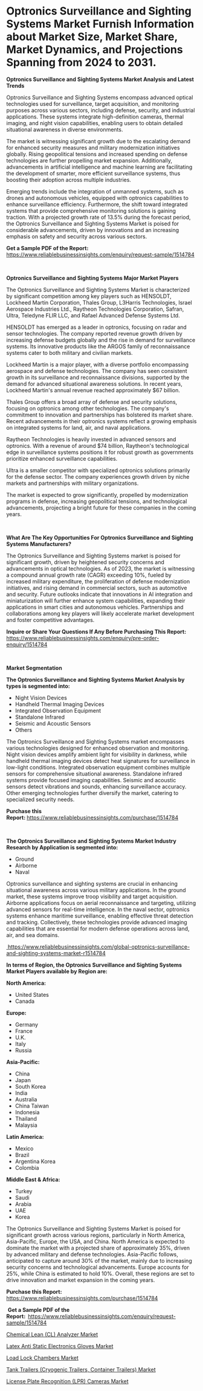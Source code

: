 <p><h1>Optronics Surveillance and Sighting Systems Market Furnish Information about Market Size, Market Share, Market Dynamics, and Projections Spanning from 2024 to 2031.</h1></p><p><strong>Optronics Surveillance and Sighting Systems Market Analysis and Latest Trends</strong></p>
<p><p>Optronics Surveillance and Sighting Systems encompass advanced optical technologies used for surveillance, target acquisition, and monitoring purposes across various sectors, including defense, security, and industrial applications. These systems integrate high-definition cameras, thermal imaging, and night vision capabilities, enabling users to obtain detailed situational awareness in diverse environments.</p><p>The market is witnessing significant growth due to the escalating demand for enhanced security measures and military modernization initiatives globally. Rising geopolitical tensions and increased spending on defense technologies are further propelling market expansion. Additionally, advancements in artificial intelligence and machine learning are facilitating the development of smarter, more efficient surveillance systems, thus boosting their adoption across multiple industries.</p><p>Emerging trends include the integration of unmanned systems, such as drones and autonomous vehicles, equipped with optronics capabilities to enhance surveillance efficiency. Furthermore, the shift toward integrated systems that provide comprehensive monitoring solutions is gaining traction. With a projected growth rate of 13.5% during the forecast period, the Optronics Surveillance and Sighting Systems Market is poised for considerable advancements, driven by innovations and an increasing emphasis on safety and security across various sectors.</p></p>
<p><strong>Get a Sample PDF of the Report:&nbsp;</strong> <a href="https://www.reliablebusinessinsights.com/enquiry/request-sample/1514784?utm_campaign=60&utm_medium=2&utm_source=Github&utm_content=ia&utm_term=30102024&utm_id=optronics-surveillance-and-sighting-systems">https://www.reliablebusinessinsights.com/enquiry/request-sample/1514784</a></p>
<p>&nbsp;</p>
<p><strong>Optronics Surveillance and Sighting Systems Major Market Players</strong></p>
<p><p>The Optronics Surveillance and Sighting Systems Market is characterized by significant competition among key players such as HENSOLDT, Lockheed Martin Corporation, Thales Group, L3Harris Technologies, Israel Aerospace Industries Ltd., Raytheon Technologies Corporation, Safran, Ultra, Teledyne FLIR LLC, and Rafael Advanced Defense Systems Ltd. </p><p>HENSOLDT has emerged as a leader in optronics, focusing on radar and sensor technologies. The company reported revenue growth driven by increasing defense budgets globally and the rise in demand for surveillance systems. Its innovative products like the ARGOS family of reconnaissance systems cater to both military and civilian markets.</p><p>Lockheed Martin is a major player, with a diverse portfolio encompassing aerospace and defense technologies. The company has seen consistent growth in its surveillance and reconnaissance divisions, supported by the demand for advanced situational awareness solutions. In recent years, Lockheed Martin's annual revenue reached approximately $67 billion.</p><p>Thales Group offers a broad array of defense and security solutions, focusing on optronics among other technologies. The company's commitment to innovation and partnerships has bolstered its market share. Recent advancements in their optronics systems reflect a growing emphasis on integrated systems for land, air, and naval applications.</p><p>Raytheon Technologies is heavily invested in advanced sensors and optronics. With a revenue of around $74 billion, Raytheon's technological edge in surveillance systems positions it for robust growth as governments prioritize enhanced surveillance capabilities.</p><p>Ultra is a smaller competitor with specialized optronics solutions primarily for the defense sector. The company experiences growth driven by niche markets and partnerships with military organizations.</p><p>The market is expected to grow significantly, propelled by modernization programs in defense, increasing geopolitical tensions, and technological advancements, projecting a bright future for these companies in the coming years.</p></p>
<p>&nbsp;</p>
<p><strong>What Are The Key Opportunities For Optronics Surveillance and Sighting Systems Manufacturers?</strong></p>
<p><p>The Optronics Surveillance and Sighting Systems market is poised for significant growth, driven by heightened security concerns and advancements in optical technologies. As of 2023, the market is witnessing a compound annual growth rate (CAGR) exceeding 10%, fueled by increased military expenditure, the proliferation of defense modernization initiatives, and rising demand in commercial sectors, such as automotive and security. Future outlooks indicate that innovations in AI integration and miniaturization will further enhance system capabilities, expanding their applications in smart cities and autonomous vehicles. Partnerships and collaborations among key players will likely accelerate market development and foster competitive advantages.</p></p>
<p><strong>Inquire or Share Your Questions If Any Before Purchasing This Report:</strong> <a href="https://www.reliablebusinessinsights.com/enquiry/pre-order-enquiry/1514784?utm_campaign=60&utm_medium=2&utm_source=Github&utm_content=ia&utm_term=30102024&utm_id=optronics-surveillance-and-sighting-systems">https://www.reliablebusinessinsights.com/enquiry/pre-order-enquiry/1514784</a></p>
<p>&nbsp;</p>
<p><strong>Market Segmentation</strong></p>
<p><strong>The Optronics Surveillance and Sighting Systems Market Analysis by types is segmented into:</strong></p>
<p><ul><li>Night Vision Devices</li><li>Handheld Thermal Imaging Devices</li><li>Integrated Observation Equipment</li><li>Standalone Infrared</li><li>Seismic and Acoustic Sensors</li><li>Others</li></ul></p>
<p><p>The Optronics Surveillance and Sighting Systems market encompasses various technologies designed for enhanced observation and monitoring. Night vision devices amplify ambient light for visibility in darkness, while handheld thermal imaging devices detect heat signatures for surveillance in low-light conditions. Integrated observation equipment combines multiple sensors for comprehensive situational awareness. Standalone infrared systems provide focused imaging capabilities. Seismic and acoustic sensors detect vibrations and sounds, enhancing surveillance accuracy. Other emerging technologies further diversify the market, catering to specialized security needs.</p></p>
<p><strong>Purchase this Report:&nbsp;</strong><a href="https://www.reliablebusinessinsights.com/purchase/1514784?utm_campaign=60&utm_medium=2&utm_source=Github&utm_content=ia&utm_term=30102024&utm_id=optronics-surveillance-and-sighting-systems">https://www.reliablebusinessinsights.com/purchase/1514784</a></p>
<p>&nbsp;</p>
<p><strong>The Optronics Surveillance and Sighting Systems Market Industry Research by Application is segmented into:</strong></p>
<p><ul><li>Ground</li><li>Airborne</li><li>Naval</li></ul></p>
<p><p>Optronics surveillance and sighting systems are crucial in enhancing situational awareness across various military applications. In the ground market, these systems improve troop visibility and target acquisition. Airborne applications focus on aerial reconnaissance and targeting, utilizing advanced sensors for real-time intelligence. In the naval sector, optronics systems enhance maritime surveillance, enabling effective threat detection and tracking. Collectively, these technologies provide advanced imaging capabilities that are essential for modern defense operations across land, air, and sea domains.</p></p>
<p><a href="https://www.reliablebusinessinsights.com/global-optronics-surveillance-and-sighting-systems-market-r1514784?utm_campaign=60&utm_medium=2&utm_source=Github&utm_content=ia&utm_term=30102024&utm_id=optronics-surveillance-and-sighting-systems">&nbsp;https://www.reliablebusinessinsights.com/global-optronics-surveillance-and-sighting-systems-market-r1514784</a></p>
<p><strong>In terms of Region, the Optronics Surveillance and Sighting Systems Market Players available by Region are:</strong></p>
<p>
    <p> <strong> North America: </strong>
        <ul>
            <li>United States</li>
            <li>Canada</li>
        </ul>
        </p> 
    <p> <strong> Europe: </strong>
        <ul>
            <li>Germany</li>
            <li>France</li>
            <li>U.K.</li>
            <li>Italy</li>
            <li>Russia</li>
        </ul>
        </p> 
    <p> <strong> Asia-Pacific: </strong>
        <ul>
            <li>China</li>
            <li>Japan</li>
            <li>South Korea</li>
            <li>India</li>
            <li>Australia</li>
            <li>China Taiwan</li>
            <li>Indonesia</li>
            <li>Thailand</li>
            <li>Malaysia</li>
        </ul>
        </p> 
    <p> <strong> Latin America: </strong>
        <ul>
            <li>Mexico</li>
            <li>Brazil</li>
            <li>Argentina Korea</li>
            <li>Colombia</li>
        </ul>
        </p> 
    <p> <strong> Middle East & Africa: </strong>
        <ul>
            <li>Turkey</li>
            <li>Saudi</li>
            <li>Arabia</li>
            <li>UAE</li>
            <li>Korea</li>
        </ul>
    </p>
    </p>
<p><p>The Optronics Surveillance and Sighting Systems Market is poised for significant growth across various regions, particularly in North America, Asia-Pacific, Europe, the USA, and China. North America is expected to dominate the market with a projected share of approximately 35%, driven by advanced military and defense technologies. Asia-Pacific follows, anticipated to capture around 30% of the market, mainly due to increasing security concerns and technological advancements. Europe accounts for 25%, while China is estimated to hold 10%. Overall, these regions are set to drive innovation and market expansion in the coming years.</p></p>
<p><strong>Purchase this Report: </strong><a href="https://www.reliablebusinessinsights.com/purchase/1514784?utm_campaign=60&utm_medium=2&utm_source=Github&utm_content=ia&utm_term=30102024&utm_id=optronics-surveillance-and-sighting-systems">https://www.reliablebusinessinsights.com/purchase/1514784</a></p>
<p>&nbsp;<strong>Get a Sample PDF of the Report:&nbsp;&nbsp;</strong><a href="https://www.reliablebusinessinsights.com/enquiry/request-sample/1514784?utm_campaign=60&utm_medium=2&utm_source=Github&utm_content=ia&utm_term=30102024&utm_id=optronics-surveillance-and-sighting-systems">https://www.reliablebusinessinsights.com/enquiry/request-sample/1514784</a></p>
<p><strong></strong></p>
<p><p><a href="https://issuu.com/reportprime-2/docs/chemical-lean-cl-analyzer-market-si_0b6dc926caa8a8?utm_campaign=60&utm_medium=2&utm_source=Github&utm_content=ia&utm_term=30102024&utm_id=optronics-surveillance-and-sighting-systems">Chemical Lean (CL) Analyzer Market</a></p><p><a href="https://github.com/liz10hnbracht/Market-Research-Report-List-1/blob/main/latex-anti-static-electronics-gloves-market.md?utm_campaign=60&utm_medium=2&utm_source=Github&utm_content=ia&utm_term=30102024&utm_id=optronics-surveillance-and-sighting-systems">Latex Anti Static Electronics Gloves Market</a></p><p><a href="https://github.com/arnaudyclavinec/Market-Research-Report-List-1/blob/main/load-lock-chambers-market.md?utm_campaign=60&utm_medium=2&utm_source=Github&utm_content=ia&utm_term=30102024&utm_id=optronics-surveillance-and-sighting-systems">Load Lock Chambers Market</a></p><p><a href="https://www.linkedin.com/pulse/pulse-tank-trailers-cryogenic-container-rhythms-change-market-n8hce?utm_campaign=60&utm_medium=2&utm_source=Github&utm_content=ia&utm_term=30102024&utm_id=optronics-surveillance-and-sighting-systems">Tank Trailers (Cryogenic Trailers, Container Trailers) Market</a></p><p><a href="https://issuu.com/reportprime-2/docs/license-plate-recognition-lpr-camer_00da2a6d7c93c5?utm_campaign=60&utm_medium=2&utm_source=Github&utm_content=ia&utm_term=30102024&utm_id=optronics-surveillance-and-sighting-systems">License Plate Recognition (LPR) Cameras Market</a></p></p>